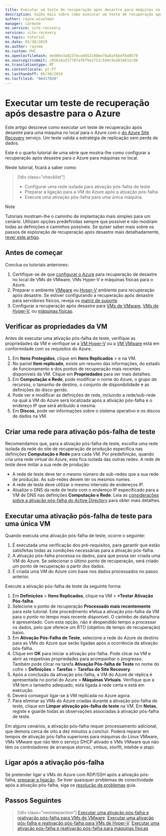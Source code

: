 ```yaml
---
title: Executar um teste de recuperação após desastre para máquinas no local para o Azure com o Azure Site Recovery | Microsoft Docs
description: Saiba mais sobre como executar um teste de recuperação após desastre no local para o Azure com o Azure Site Recovery
author: rayne-wiselman
manager: carmonm
ms.service: site-recovery
services: site-recovery
ms.topic: tutorial
ms.date: 05/30/2019
ms.author: raynew
ms.custom: MVC
ms.openlocfilehash: 4ed66e3a0237eced852c806e78a8af6bdf8d8579
ms.sourcegitcommit: c05618a257787af6f9a2751c549c9a3634832c90
ms.translationtype: MT
ms.contentlocale: pt-PT
ms.lasthandoff: 05/30/2019
ms.locfileid: "66417820"
---
```

# <a name="run-a-disaster-recovery-drill-to-azure"></a>Executar um teste de recuperação após desastre para o Azure

Este artigo descreve como executar um teste de recuperação após desastre para uma máquina no local para o Azure com o [do Azure Site Recovery](site-recovery-overview.md) serviço. Um teste valida a estratégia de replicação sem perda de dados.


Este é o quarto tutorial de uma série que mostra-lhe como configurar a recuperação após desastre para o Azure para máquinas no local.

Neste tutorial, ficará a saber como:

> [!div class="checklist"]
> * Configurar uma rede isolada para ativação pós-falha de teste
> * Preparar a ligação para a VM do Azure após a ativação pós-falha
> * Execute uma ativação pós-falha para uma única máquina.

> [!NOTE]
> Tutoriais mostram-lhe o caminho de implantação mais simples para um cenário. Utilizam opções predefinidas sempre que possível e não mostram todas as definições e caminhos possíveis. Se quiser saber mais sobre os passos de exploração de recuperação após desastre mais detalhadamente, [rever este artigo](site-recovery-test-failover-to-azure.md).

## <a name="before-you-start"></a>Antes de começar

Conclua os tutoriais anteriores:

1. Certifique-se de que [configurar o Azure](tutorial-prepare-azure.md) para recuperação de desastre no local de VMs de VMware, VMs Hyper-V e máquinas físicas para o Azure.
2. Preparar o ambiente [VMware](vmware-azure-tutorial-prepare-on-premises.md) ou [Hyper-V](hyper-v-prepare-on-premises-tutorial.md) ambiente para recuperação após desastre. Se estiver configurando a recuperação após desastre para servidores físicos, reveja os [matriz de suporte](vmware-physical-secondary-support-matrix.md).
3. Configurar a recuperação após desastre para [VMs de VMware](vmware-azure-tutorial.md), [VMs de Hyper-V](hyper-v-azure-tutorial.md), ou [máquinas físicas](physical-azure-disaster-recovery.md).
 

## <a name="verify-vm-properties"></a>Verificar as propriedades da VM

Antes de executar uma ativação pós-falha de teste, verifique as propriedades da VM e verifique se a [VM Hyper-V](hyper-v-azure-support-matrix.md#replicated-vms) ou a [VM VMware](vmware-physical-azure-support-matrix.md#replicated-machines) está em conformidade com os requisitos do Azure.

1. Em **Itens Protegidos**, clique em **Itens Replicados** > e na VM.
2. No painel **Item replicado**, existe um resumo das informações, do estado de funcionamento e dos pontos de recuperação mais recentes disponíveis da VM. Clique em **Propriedades** para ver mais detalhes.
3. Em **Computação e Rede**, pode modificar o nome do Azure, o grupo de recursos, o tamanho de destino, o conjunto de disponibilidade e as definições do disco gerido.
4. Pode ver e modificar as definições de rede, incluindo a rede/sub-rede na qual a VM do Azure será localizada após a ativação pós-falha e o endereço IP que será atribuído à mesma.
5. Em **Discos**, pode ver informações sobre o sistema operativo e os discos de dados na VM.

## <a name="create-a-network-for-test-failover"></a>Criar uma rede para ativação pós-falha de teste

Recomendamos que, para a ativação pós-falha de teste, escolha uma rede isolada da rede do site de recuperação de produção específica nas definições **Computação e Rede** para cada VM. Por predefinição, quando cria uma rede virtual do Azure, esta fica isolada das outras redes. A rede de teste deve imitar a sua rede de produção:

- A rede de teste deve ter o mesmo número de sub-redes que a sua rede de produção. As sub-redes devem ter os mesmos nomes.
- A rede de teste deve utilizar o mesmo intervalo de endereços IP.
- Atualize o DNS da rede de teste com o endereço IP especificado para a VM de DNS nas definições **Computação e Rede**. Leia as [considerações sobre a ativação pós-falha do Active Directory](site-recovery-active-directory.md#test-failover-considerations) para obter mais detalhes.

## <a name="run-a-test-failover-for-a-single-vm"></a>Executar uma ativação pós-falha de teste para uma única VM

Quando executa uma ativação pós-falha de teste, ocorre o seguinte:

1. É executada uma verificação dos pré-requisitos, para garantir que estão satisfeitas todas as condições necessárias para a ativação pós-falha.
2. A ativação pós-falha processa os dados, para que possa ser criada uma VM do Azure. Se selecionar o último ponto de recuperação, será criado um ponto de recuperação a partir dos dados.
3. É criada uma VM do Azure com base nos dados processados no passo anterior.

Execute a ativação pós-falha de teste da seguinte forma:

1. Em **Definições** > **Itens Replicados**, clique na VM > **+Testar Ativação Pós-falha**.
2. Selecione o ponto de recuperação **Processado mais recentemente** para este tutorial. Este procedimento efetua a ativação pós-falha da VM para o ponto no tempo mais recente disponível. O carimbo de data/hora é apresentado. Com esta opção, não é despendido tempo a processar os dados, pelo que oferece um RTO (objetivo de tempo de recuperação) baixo.
3. Em **Ativação Pós-Falha de Teste**, selecione a rede do Azure de destino para as VMs do Azure que serão ligadas após a ocorrência da ativação pós-falha.
4. Clique em **OK** para iniciar a ativação pós-falha. Pode clicar na VM e abrir as respetivas propriedades para acompanhar o progresso. Também pode clicar na tarefa **Ativação Pós-falha de Teste** no nome do cofre > **Definições** > **Tarefas** >
   **Tarefas do Site Recovery**.
5. Após a conclusão da ativação pós-falha, a VM do Azure de réplica é apresentada no portal do Azure > **Máquinas Virtuais**. Verifique que a VM tem o tamanho adequado, está ligada à rede certa e está em execução.
6. Deverá conseguir ligar-se à VM replicada no Azure agora.
7. Para eliminar as VMs do Azure criadas durante a ativação pós-falha de teste, clique em **Limpar ativação pós-falha de teste** na VM. Em **Notas**, registe e guarde todas as observações associadas à ativação pós-falha de teste.

Em alguns cenários, a ativação pós-falha requer processamento adicional, que demora cerca de oito a dez minutos a concluir. Poderá reparar em tempos de ativação pós-falha superiores para máquinas do Linux VMware, VMs VMware que não têm o serviço DHCP ativado e VMs VMware que não têm os controladores de arranque storvsc, vmbus, storflt, intelide e atapi.

## <a name="connect-after-failover"></a>Ligar após a ativação pós-falha

Se pretender ligar a VMs do Azure com RDP/SSH após a ativação pós-falha, [preparar a ligação](site-recovery-test-failover-to-azure.md#prepare-to-connect-to-azure-vms-after-failover). Se tiver quaisquer problemas de conectividade após a ativação pós-falha, siga os [resolução de problemas](site-recovery-failover-to-azure-troubleshoot.md) guia.

## <a name="next-steps"></a>Passos Seguintes

> [!div class="nextstepaction"]
> [Executar uma ativação pós-falha e reativação pós-falha para VMs de VMware](vmware-azure-tutorial-failover-failback.md).
> [Executar uma ativação pós-falha e reativação pós-falha para VMs de Hyper-V](hyper-v-azure-failover-failback-tutorial.md).
> [Executar uma ativação pós-falha e reativação pós-falha para máquinas físicas](physical-to-azure-failover-failback.md)
